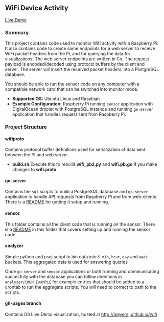 ## WiFi Device Activity

[Live Demo](http://meyersj.github.io/wifi)

### Summary

This project contains code used to monitor Wifi activity with a Raspberry Pi.
It also contains code to create some endpoints for
a web server to receive WiFi packet headers from the Pi, and for querying the
data for visualizations. The web server endpoints are written in Go.
The request payload is encoded/decoded using protocol buffers by the client and server.
The server will insert the received packet headers into a PostgreSQL database.

You should be able to run the sensor code on any computer with a compatible network card
that can be switched into monitor mode.

+ **Supported OS:** Ubuntu Linux and Raspbian
+ **Example Configuration:** Raspberry Pi running `sensor` application with DigitalOcean droplet
with PostgreSQL instance and running `go-server` application that handles request sent from Raspberry Pi. 

### Project Structure

#### wifiproto
Contains protocol buffer definitions used for serialization of data
sent between the Pi and web server.
 - **build.sh** Execute this to rebuild **wifi_pb2.py** and **wifi.pb.go** if you make changes to **wifi.proto**

#### go-server
Contains the `sql` scripts to build a PostgreSQL database and `go-server` application to handle API requests
from Raspberry Pi and from web-clients.
There is a [README](https://github.com/meyersj/wifi/blob/master/go-server/README.md)
for getting it setup and running.

#### sensor
This folder contains all the client code that is running on the sensor.
There is a [README](https://github.com/meyersj/wifi/blob/master/sensor/README.md)
in this folder that covers setting up and running the sensor code.

#### analyzer
Simple python and psql script to bin data into `5 min`, `hour`, `day` and `week` buckets. This aggregated
data is used for answering queries

Once `go-server` and `sensor` applications or both running and communicating succesfully with the database
you can follow directions in `analyzer/CRON_EXAMPLE` for example entries that should be added to a crontab to
run the aggregate scripts. You will need to correct to path to the scripts.

#### gh-pages branch
Contains D3 Live Demo visualization, hosted at http://meyersj.github.io/wifi


